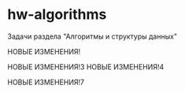 # hw-algorithms
Задачи раздела "Алгоритмы и структуры данных"

НОВЫЕ ИЗМЕНЕНИЯ!


НОВЫЕ ИЗМЕНЕНИЯ!3
НОВЫЕ ИЗМЕНЕНИЯ!4

НОВЫЕ ИЗМЕНЕНИЯ!7

